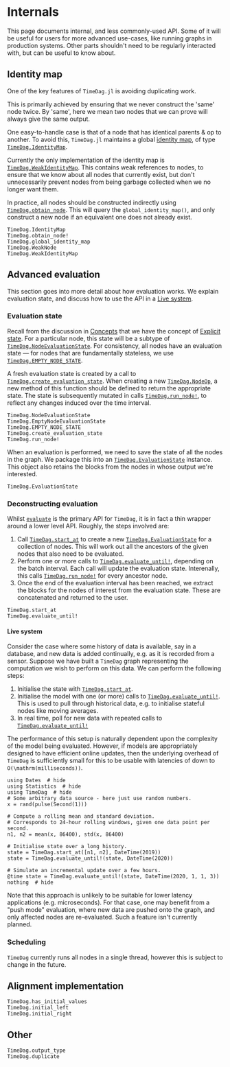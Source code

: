 # Internals

This page documents internal, and less commonly-used API.
Some of it will be useful for users for more advanced use-cases, like running graphs in production systems.
Other parts shouldn't need to be regularly interacted with, but can be useful to know about.

## Identity map

One of the key features of `TimeDag.jl` is avoiding duplicating work.

This is primarily achieved by ensuring that we never construct the 'same' node twice.
By 'same', here we mean two nodes that we can prove will always give the same output.

One easy-to-handle case is that of a node that has identical parents & op to another.
To avoid this, `TimeDag.jl` maintains a global [identity map](https://en.wikipedia.org/wiki/Identity_map_pattern), of type [`TimeDag.IdentityMap`](@ref).

Currently the only implementation of the identity map is [`TimeDag.WeakIdentityMap`](@ref).
This contains weak references to nodes, to ensure that we know about all nodes that currently exist, but don't unnecessarily prevent nodes from being garbage collected when we no longer want them.

In practice, all nodes should be constructed indirectly using [`TimeDag.obtain_node`](@ref). 
This will query the `global_identity_map()`, and only construct a new node if an equivalent one does not already exist.

```@docs
TimeDag.IdentityMap
TimeDag.obtain_node!
TimeDag.global_identity_map
TimeDag.WeakNode
TimeDag.WeakIdentityMap
```

## Advanced evaluation

This section goes into more detail about how evaluation works. 
We explain evaluation state, and discuss how to use the API in a [Live system](@ref).

### Evaluation state

Recall from the discussion in [Concepts](@ref) that we have the concept of [Explicit state](@ref).
For a particular node, this state will be a subtype of [`TimeDag.NodeEvaluationState`](@ref).
For consistency, all nodes have an evaluation state — for nodes that are fundamentally stateless, we use [`TimeDag.EMPTY_NODE_STATE`](@ref).

A fresh evaluation state is created by a call to [`TimeDag.create_evaluation_state`](@ref).
When creating a new [`TimeDag.NodeOp`](@ref), a new method of this function should be defined to return the appropriate state.
The state is subsequently mutated in calls [`TimeDag.run_node!`](@ref), to reflect any changes induced over the time interval.

```@docs
TimeDag.NodeEvaluationState
TimeDag.EmptyNodeEvaluationState
TimeDag.EMPTY_NODE_STATE
TimeDag.create_evaluation_state
TimeDag.run_node!
```

When an evaluation is performed, we need to save the state of all the nodes in the graph.
We package this into an [`TimeDag.EvaluationState`](@ref) instance.
This object also retains the blocks from the nodes in whose output we're interested.

```@docs
TimeDag.EvaluationState
```

### Deconstructing evaluation

Whilst [`evaluate`](@ref) is the primary API for `TimeDag`, it is in fact a thin wrapper around a lower level API.
Roughly, the steps involved are:
1. Call [`TimeDag.start_at`](@ref) to create a new [`TimeDag.EvaluationState`](@ref) for a collection of nodes.
    This will work out all the ancestors of the given nodes that also need to be evaluated.
1. Perform one or more calls to [`TimeDag.evaluate_until!`](@ref), depending on the batch interval.
    Each call will update the evaluation state.
    Interenally, this calls [`TimeDag.run_node!`](@ref) for every ancestor node.
1. Once the end of the evaluation interval has been reached, we extract the blocks for the nodes of interest from the evaluation state.
    These are concatenated and returned to the user.

```@docs
TimeDag.start_at
TimeDag.evaluate_until!
```

#### Live system
Consider the case where some history of data is available, say in a database, and new data is added continually, e.g. as it is recorded from a sensor.
Suppose we have built a `TimeDag` graph representing the computation we wish to perform on this data.
We can perform the following steps:
1. Initialise the state with [`TimeDag.start_at`](@ref).
1. Initialise the model with one (or more) calls to [`TimeDag.evaluate_until!`](@ref).
    This is used to pull through historical data, e.g. to initialise stateful nodes like moving averages.
1. In real time, poll for new data with repeated calls to [`TimeDag.evaluate_until!`](@ref)

The performance of this setup is naturally dependent upon the complexity of the model being evaluated.
However, if models are appropriately designed to have efficient online updates, then the underlying overhead of `TimeDag` is sufficiently small for this to be usable with latencies of down to ``O(\mathrm(milliseconds))``.

```@example
using Dates  # hide
using Statistics  # hide
using TimeDag  # hide
# Some arbitrary data source - here just use random numbers.
x = rand(pulse(Second(1)))

# Compute a rolling mean and standard deviation.
# Corresponds to 24-hour rolling windows, given one data point per second.
n1, n2 = mean(x, 86400), std(x, 86400)

# Initialise state over a long history.
state = TimeDag.start_at([n1, n2], DateTime(2019))
state = TimeDag.evaluate_until!(state, DateTime(2020))

# Simulate an incremental update over a few hours.
@time state = TimeDag.evaluate_until!(state, DateTime(2020, 1, 1, 3))
nothing  # hide
```

Note that this approach is unlikely to be suitable for lower latency applications (e.g. microseconds).
For that case, one may benefit from a "push mode" evaluation, where new data are pushed onto the graph, and only affected nodes are re-evaluated.
Such a feature isn't currently planned.

### Scheduling

`TimeDag` currently runs all nodes in a single thread, however this is subject to change in the future.

## Alignment implementation

```@docs
TimeDag.has_initial_values
TimeDag.initial_left
TimeDag.initial_right
```

## Other

```@docs
TimeDag.output_type
TimeDag.duplicate
```